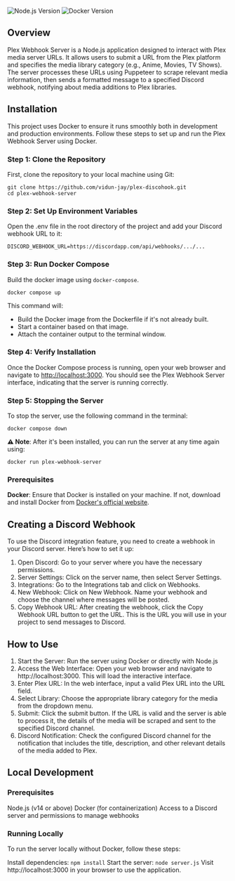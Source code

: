 ![Node.js Version](https://img.shields.io/badge/node-v21.7.1-brightgreen)
![Docker Version](https://img.shields.io/badge/docker-v20.10.15-blue)

## Overview
Plex Webhook Server is a Node.js application designed to interact with Plex media server URLs. It allows users to submit a URL from the Plex platform and specifies the media library category (e.g., Anime, Movies, TV Shows). The server processes these URLs using Puppeteer to scrape relevant media information, then sends a formatted message to a specified Discord webhook, notifying about media additions to Plex libraries.

## Installation
This project uses Docker to ensure it runs smoothly both in development and production environments. Follow these steps to set up and run the Plex Webhook Server using Docker.

### Step 1: Clone the Repository
First, clone the repository to your local machine using Git:
```
git clone https://github.com/vidun-jay/plex-discohook.git
cd plex-webhook-server
```

### Step 2: Set Up Environment Variables
Open the .env file in the root directory of the project and add your Discord webhook URL to it:
```
DISCORD_WEBHOOK_URL=https://discordapp.com/api/webhooks/.../...
```

### Step 3: Run Docker Compose
Build the docker image using `docker-compose`.
```
docker compose up
```
This command will:

- Build the Docker image from the Dockerfile if it's not already built.
- Start a container based on that image.
- Attach the container output to the terminal window.

### Step 4: Verify Installation
Once the Docker Compose process is running, open your web browser and navigate to [http://localhost:3000](http://localhost:3000). You should see the Plex Webhook Server interface, indicating that the server is running correctly.

### Step 5: Stopping the Server
To stop the server, use the following command in the terminal:
```
docker compose down
```

**⚠️ Note**: After it's been installed, you can run the server at any time again using:
```
docker run plex-webhook-server
```

### Prerequisites
**Docker**: Ensure that Docker is installed on your machine. If not, download and install Docker from [Docker's official website](https://www.docker.com/products/docker-desktop/).

## Creating a Discord Webhook
To use the Discord integration feature, you need to create a webhook in your Discord server. Here’s how to set it up:

1. Open Discord: Go to your server where you have the necessary permissions.
2. Server Settings: Click on the server name, then select Server Settings.
3. Integrations: Go to the Integrations tab and click on Webhooks.
4. New Webhook: Click on New Webhook. Name your webhook and choose the channel where messages will be posted.
5. Copy Webhook URL: After creating the webhook, click the Copy Webhook URL button to get the URL. This is the URL you will use in your project to send messages to Discord.

## How to Use
1. Start the Server: Run the server using Docker or directly with Node.js
2. Access the Web Interface: Open your web browser and navigate to http://localhost:3000. This will load the interactive interface.
3. Enter Plex URL: In the web interface, input a valid Plex URL into the URL field.
4. Select Library: Choose the appropriate library category for the media from the dropdown menu.
5. Submit: Click the submit button. If the URL is valid and the server is able to process it, the details of the media will be scraped and sent to the specified Discord channel.
6. Discord Notification: Check the configured Discord channel for the notification that includes the title, description, and other relevant details of the media added to Plex.

## Local Development
### Prerequisites
Node.js (v14 or above)
Docker (for containerization)
Access to a Discord server and permissions to manage webhooks

### Running Locally
To run the server locally without Docker, follow these steps:

Install dependencies: `npm install`
Start the server: `node server.js`
Visit http://localhost:3000 in your browser to use the application.

